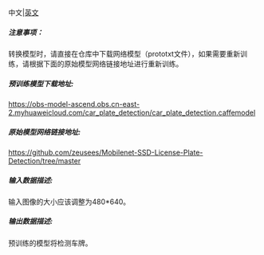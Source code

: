 中文|[英文](README_en.md)
##### 注意事项：
转换模型时，请直接在仓库中下载网络模型（prototxt文件），如果需要重新训练，请根据下面的原始模型网络链接地址进行重新训练。

##### 预训练模型下载地址:
https://obs-model-ascend.obs.cn-east-2.myhuaweicloud.com/car_plate_detection/car_plate_detection.caffemodel

##### 原始模型网络链接地址:
https://github.com/zeusees/Mobilenet-SSD-License-Plate-Detection/tree/master

##### 输入数据描述:

输入图像的大小应该调整为480*640。

##### 输出数据描述:

预训练的模型将检测车牌。